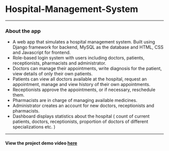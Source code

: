 # Hospital-Management-System
---
### About the app
- A web app that simulates a hospital management system. Built using Django framework for backend, MySQL as the database and HTML, CSS and Javascript for frontend. 
- Role-based login system with users including doctors, patients, receptionists, pharmacists and administrator.
- Doctors can manage their appointments, write diagnosis for the patient, view details of only their own patients.
- Patients can view all doctors available at the hospital, request an appointment, manage and view history of their own appointments.
- Receptionists approve the appointments, or if necessary, reschedule them.
- Pharmacists are in charge of managing available medicines. 
- Administrator creates an account for new doctors, receptionists and pharmacists.
- Dashboard displays statistics about the hospital ( count of current patients, doctors, receptionists, proportion of doctors of different specializations etc. )
---
#### View the project demo video [here](https://drive.google.com/file/d/1P3d42xxAUSN03FCvkKsIG0e2xe2UA-GF/view?usp=sharing)
